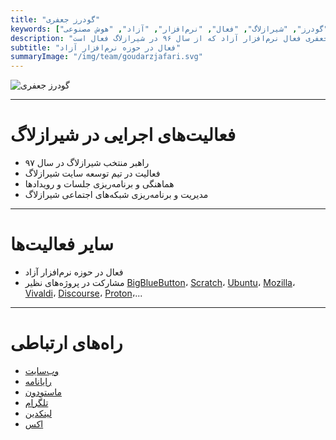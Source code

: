 ```yaml
---
title: "گودرز جعفری"
keywords: ["جعفری", "گودرز", "شیرازلاگ", "فعال", "نرم‌افزار", "آزاد", "هوش مصنوعی"]
description: "گودرز جعفری فعال نرم‌افزار آزاد که از سال ۹۶ در شیرازلاگ فعال است."
subtitle: "فعال در حوزه نرم‌افزار آزاد"
summaryImage: "/img/team/goudarzjafari.svg"
---
```

![گودرز جعفری](/img/team/goudarzjafari.svg)

---

# فعالیت‌های اجرایی در شیرازلاگ
* راهبر منتخب شیرازلاگ در سال‌ ۹۷
* فعالیت در تیم توسعه سایت شیرازلاگ
* هماهنگی و برنامه‌ریزی جلسات و رویدادها
* مدیریت و برنامه‌ریزی شبکه‌های اجتماعی شیرازلاگ

---

# سایر فعالیت‌ها
* فعال در حوزه نرم‌افزار آزاد
* مشارکت در پروژه‌های نظیر [BigBlueButton](https://bigbluebutton.org/)، [Scratch](https://scratch.mit.edu/)، [Ubuntu](https://ubuntu.com/)، [Mozilla](https://www.mozilla.org)، [Vivaldi](https://vivaldi.com/fa/)، [Discourse](https://www.discourse.org/)، [Proton](https://proton.me/)،...

---

# راه‌های ارتباطی
* [وب‌سایت](https://goudarzjafari.com)
* [رایانامه](mailto:me@goudarzjafari.com)
* [ماستودون‌](https://mastodon.social/@Goudarz)
* [تلگرام](https://t.me/GoudarzJafari)
* [لینکدین](https://linkedin.com/in/GoudarzJafari)
* [اکس](https://x.com/GoudarzJafari)
